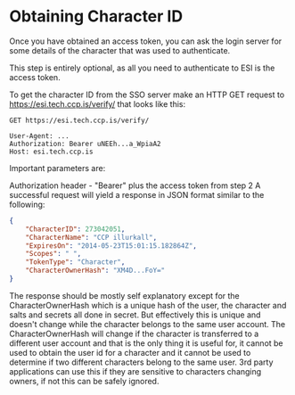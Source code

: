 # Obtaining Character ID
Once you have obtained an access token, you can ask the login server for some details of the character that was used to authenticate.

This step is entirely optional, as all you need to authenticate to ESI is the access token.

To get the character ID from the SSO server make an HTTP GET request to https://esi.tech.ccp.is/verify/ that looks like this:
```http
GET https://esi.tech.ccp.is/verify/

User-Agent: ...
Authorization: Bearer uNEEh...a_WpiaA2
Host: esi.tech.ccp.is
```
Important parameters are:

Authorization header - "Bearer" plus the access token from step 2
A successful request will yield a response in JSON format similar to the following:
```json
{
    "CharacterID": 273042051,
    "CharacterName": "CCP illurkall",
    "ExpiresOn": "2014-05-23T15:01:15.182864Z",
    "Scopes": " ",
    "TokenType": "Character",
    "CharacterOwnerHash": "XM4D...FoY="
}
```
The response should be mostly self explanatory except for the CharacterOwnerHash which is a unique hash of the user, the character and salts and secrets all done in secret. But effectively this is unique and doesn't change while the character belongs to the same user account. The CharacterOwnerHash will change if the character is transferred to a different user account and that is the only thing it is useful for, it cannot be used to obtain the user id for a character and it cannot be used to determine if two different characters belong to the same user. 3rd party applications can use this if they are sensitive to characters changing owners, if not this can be safely ignored.

